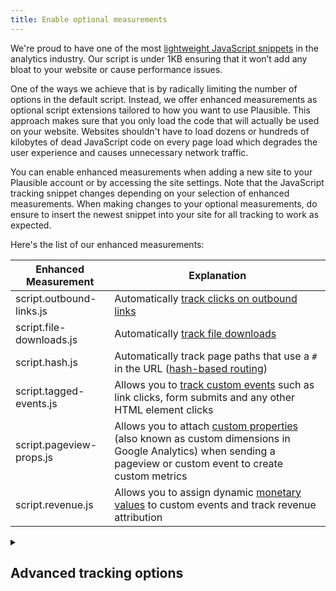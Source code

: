 ```yaml
---
title: Enable optional measurements
---
```


We're proud to have one of the most [lightweight JavaScript snippets](https://plausible.io/lightweight-web-analytics) in the analytics industry. Our script is under 1KB ensuring that it won’t add any bloat to your website or cause performance issues.

One of the ways we achieve that is by radically limiting the number of options in the default script. Instead, we offer enhanced measurements as optional script extensions tailored to how you want to use Plausible. This approach makes sure that you only load the code that will actually be used on your website. Websites shouldn't have to load dozens or hundreds of kilobytes of dead JavaScript code on every page load which degrades the user experience and causes unnecessary network traffic.

You can enable enhanced measurements when adding a new site to your Plausible account or by accessing the site settings. Note that the JavaScript tracking snippet changes depending on your selection of enhanced measurements. When making changes to your optional measurements, do ensure to insert the newest snippet into your site for all tracking to work as expected.

Here's the list of our enhanced measurements:

| Enhanced Measurement                | Explanation                                                                                        |
|--------------------------|----------------------------------------------------------------------------------------------------|
| script.outbound-links.js | Automatically [track clicks on outbound links](outbound-link-click-tracking.md)  |
| script.file-downloads.js | Automatically [track file downloads](file-downloads-tracking.md)                                   |
| script.hash.js           | Automatically track page paths that use a `#` in the URL ([hash-based routing](hash-based-routing.md))    |
| script.tagged-events.js  | Allows you to [track custom events](custom-event-goals.md) such as link clicks, form submits and any other HTML element clicks            |
| script.pageview-props.js  | Allows you to attach [custom properties](/custom-props/introduction) (also known as custom dimensions in Google Analytics) when sending a pageview or custom event to create custom metrics      |
| script.revenue.js  | Allows you to assign dynamic [monetary values](ecommerce-revenue-tracking.md) to custom events and track revenue attribution |

<details>

<summary>

## Advanced tracking options

</summary>

Below is the list of advanced tracking options available at this time. Note that these are not included in the site onboarding list so you will need to insert them into your tracking snippet manually.

| Extension                | Explanation                                                                                        |
|--------------------------|----------------------------------------------------------------------------------------------------|
| script.compat.js         | Compatibility mode for [tracking users on Internet Explorer](#scriptcompatjs) (≥IE11)                      |
| script.local.js          | Allow analytics to track on localhost too which is useful in hybrid apps                           |
| script.manual.js         | [Don't trigger pageviews automatically](#scriptmanualjs). Also allows you to [specify custom locations](custom-locations.md) to redact URLs with identifiers. You can also use it to track [custom query parameters](custom-query-params.md)|

### How to manually change the tracking snippet

For example, the default script name in our snippet is `script.js`. If your website is on a localhost and you'd like to track those visits, you have the option of loading the script with a different extension: `script.local.js`. 

In this case, the snippet you need to insert into your site is as follows (make sure to change the data-domain attribute to the domain you added to Plausible):

```html
<script defer data-domain="yourdomain.com" src="https://plausible.io/js/script.local.js"></script>
```

You can mix and match, and combine extensions any way that you wish. For instance, if you want to use both our hash-based routing extension and our outbound link click extension, you can combine them as follows: `script.hash.outbound-links.js`.

In this case, the snippet you need to insert into your site is as follows (make sure to change the data-domain attribute to the domain you added to Plausible):

```html
<script defer data-domain="yourdomain.com" src="https://plausible.io/js/script.hash.outbound-links.js"></script>
```

Or say you want to use our `script.revenue.js` extension to track ecommerce revenue and our `script.local.js` extension to track localhost traffic, your snippet should look like this:

```html
<script defer data-domain="yourdomain.com" src="https://plausible.io/js/script.revenue.local.js"></script>
```

And you only need to insert that one snippet into your site, no need for anything else.

### script.compat.js

The default Plausible script won't work on Internet Explorer because it uses the [document.currentScript](https://caniuse.com/document-currentscript) API to read configuration options. You can run Plausible in compatibility mode by including the `script.compat.js` extension and defining `id="plausible"` on the script tag so that it can find itself. Note that this works only on ≥ IE11. Here's how it should look like:

```html
<script id="plausible" defer data-domain="yourdomain.com" src="https://plausible.io/js/script.compat.js"></script>
```

### script.manual.js

By default, the Plausible script triggers a pageview when it's first loaded. It also attaches listeners to the History API and will automatically trigger pageviews when you use `history.pushState`. This is useful for most websites but we also offer a manual mode in case you want full control over when pageviews are triggered on your website.

One of the use-cases for this is when you use [Turbo](https://turbo.hotwired.dev/) (formerly [Turbolinks](https://github.com/turbolinks/turbolinks)). In that case, you want to manually trigger Plausible pageviews on the `turbo:load` or `turbolinks:load` browser event depending which library you use. Here's how you can do that:

```html
<script defer data-domain="yourdomain.com" src="https://plausible.io/js/script.manual.js"></script>
<!-- define the `plausible` function to manually trigger events -->
<script>window.plausible = window.plausible || function() { (window.plausible.q = window.plausible.q || []).push(arguments) }</script>
<!-- trigger pageviews on turbolinks navigation -->
<script>
document.addEventListener("turbo:load", function() {
  plausible('pageview')
})
</script>
```

When using turbolinks, you should make sure that the Plausible script isn't loaded and executed during turbo navigation. You may need to move the script to the `<head>` section of your website or use the `data-turbo-eval="false"` attribute to do so.

:::note 
When using manual.js every script call with `'pageview'` results in a separate pageview being counted even if called on the same page
:::

#### Specify custom locations for your page URLs

Additionally, the manual script extension allows you to provide a special option named `u` with your events. This allows you to specify the URL of the page and can be used to specify custom locations. 

It's especially helpful to redact and aggregate multiple pages whose URLs contain identifiers that are specific to users. [Learn more about specifying custom URLs in your events](custom-locations.md).

#### Track custom query parameters for complete page URLs

By default, Plausible strips all query parameters for privacy purposes [except](manual-link-tagging.md) `ref`, `source`, `utm_source`, `utm_medium`, `utm_campaign`, `utm_content` and `utm_term`. 

This means that pages like `yoursite.com/blog/index.php?article=some_article&page=11` will be reported as `yoursite.com/blog/index.php` in the "**Top Pages**" report of your Plausible dashboard.

By using the manual script extension, you can also track custom query parameters and get the complete page URLs in your "**Top Pages**" report. Learn here [how to do that](custom-query-params.md).

:::tip Want to track outbound link clicks or file downloads cloaked with pretty URLs?
See these [step-by-step instructions](custom-automatic-link-tracking.md) for how to do that.
:::

</details>

